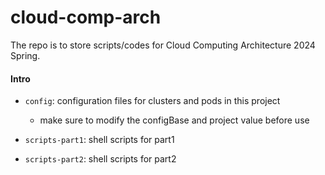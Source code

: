# cloud-comp-arch

The repo is to store scripts/codes for Cloud Computing Architecture 2024 Spring.

#### Intro

- `config`: configuration files for clusters and pods in this project
  - make sure to modify the configBase and project value before use 

- `scripts-part1`: shell scripts for part1
- `scripts-part2`: shell scripts for part2